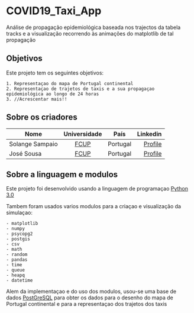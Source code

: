 # COVID19_Taxi_App

Análise de propagação epidemiológica baseada nos trajectos da tabela tracks e a visualização recorrendo às animações do matplotlib de tal propagação

## Objetivos

Este projeto tem os seguintes objetivos:

    1. Representaçao do mapa de Portugal continental
    2. Representaçao de trajetos de taxis e a sua propagaçao epidemiológica ao longo de 24 horas
    3. //Acrescentar mais!!

## Sobre os criadores

| Nome            | Universidade  | País     |    Linkedin   |
| --------------- |:-------------:|:-------: | -------------:|
| Solange Sampaio | [FCUP][1]     | Portugal |  [Profile][2]  |
| José Sousa      | [FCUP][1]     | Portugal |  [Profile][3]  |

[1]: https://sigarra.up.pt/fcup/en/WEB_PAGE.INICIAL
[2]: https://www.linkedin.com/in/solange-sampaio-5a1b8915b
[3]: https://www.linkedin.com/in/jose-pedro-sousa-71328612a/

## Sobre a linguagem e modulos

Este projeto foi desenvolvido usando a linguagem de programaçao [Python 3.0](https://www.python.org/download/releases/3.0/)

Tambem foram usados varios modulos para a criaçao e visualização da simulaçao:

    - matplotlib
    - numpy
    - psycopg2
    - postgis
    - csv
    - math
    - random
    - pandas
    - time
    - queue
    - heapq
    - datetime

Alem da implementaçao e do uso dos modulos, usou-se uma base de dados [PostGreSQL](https://www.postgresql.org/) para obter os dados para o desenho do mapa de Portugal continental e para a representaçao dos trajetos dos taxis
